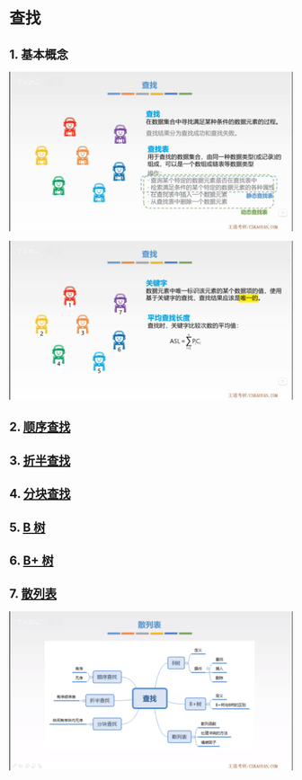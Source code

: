 # 查找

## 1. 基本概念

![查找基本概念1](concept1.png)

![查找基本概念2](concept2.png)

## 2. [顺序查找](sequential-search/README.md#顺序查找)

## 3. [折半查找](binary-search/README.md#折半查找)

## 4. [分块查找](block-search/README.md#分块查找)

## 5. [B 树](b-tree/README.md#B-树)

## 6. [B+ 树](b-plus-tree/README.md#B+-树)

## 7. [散列表](hash-table/README.md#散列表)

![散列表17](hash-table17.png)
